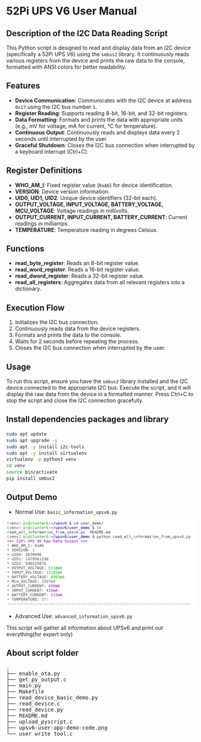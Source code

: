 # 52Pi UPS V6 User Manual  

## Description of the I2C Data Reading Script

This Python script is designed to read and display data from an I2C device (specifically a 52Pi UPS V6) using the `smbus2` library. It continuously reads various registers from the device and prints the raw data to the console, formatted with ANSI colors for better readability.

## Features
- **Device Communication**: Communicates with the I2C device at address `0x17` using the I2C bus number `1`.
- **Register Reading**: Supports reading 8-bit, 16-bit, and 32-bit registers.
- **Data Formatting**: Formats and prints the data with appropriate units (e.g., mV for voltage, mA for current, ℃ for temperature).
- **Continuous Output**: Continuously reads and displays data every 2 seconds until interrupted by the user.
- **Graceful Shutdown**: Closes the I2C bus connection when interrupted by a keyboard interrupt (Ctrl+C).

## Register Definitions
- **WHO_AM_I**: Fixed register value (`0xA6`) for device identification.
- **VERSION**: Device version information.
- **UID0, UID1, UID2**: Unique device identifiers (32-bit each).
- **OUTPUT_VOLTAGE, INPUT_VOLTAGE, BATTERY_VOLTAGE, MCU_VOLTAGE**: Voltage readings in millivolts.
- **OUTPUT_CURRENT, INPUT_CURRENT, BATTERY_CURRENT**: Current readings in milliamps.
- **TEMPERATURE**: Temperature reading in degrees Celsius.

## Functions
- **read_byte_register**: Reads an 8-bit register value.
- **read_word_register**: Reads a 16-bit register value.
- **read_dword_register**: Reads a 32-bit register value.
- **read_all_registers**: Aggregates data from all relevant registers into a dictionary.

## Execution Flow
1. Initializes the I2C bus connection.
2. Continuously reads data from the device registers.
3. Formats and prints the data to the console.
4. Waits for 2 seconds before repeating the process.
5. Closes the I2C bus connection when interrupted by the user.

## Usage
To run this script, ensure you have the `smbus2` library installed and the I2C device connected to the appropriate I2C bus. Execute the script, and it will display the raw data from the device in a formatted manner. Press Ctrl+C to stop the script and close the I2C connection gracefully.

## Install dependencies packages and library
```bash 
sudo apt update 
sudo apt upgrade -y 
sudo apt -y install i2c-tools 
sudo apt -y install virtualenv 
virtualenv -p python3 venv 
cd venv 
source bin/activate 
pip install smbus2 
```

## Output Demo

* Normal Use: `basic_information_upsv6.py`

![Demo](./upsv6-user-app-demo-code.png)

* Advanced Use: `advanced_information_upsv6.py`

This script will gather all information about UPSv6 and print out everything(for expert only) 

## About script folder
<pre>
.
├── enable_ota.py
├── get_py_output.c
├── main.py
├── Makefile
├── read_device_basic_demo.py
├── read_device.c
├── read_device.py
├── README.md
├── upload_pyscript.c
├── upsv6-user-app-demo-code.png
└── user_write_tool.c
</pre>
